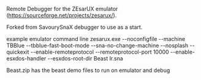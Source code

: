 
Remote Debugger for the ZEsarUX emulator (https://sourceforge.net/projects/zesarux/).


Forked from SavourySnaX debugger to use as a start.


example emulator command line 
zesarux.exe --noconfigfile --machine TBBlue --tbblue-fast-boot-mode --sna-no-change-machine --nosplash --quickexit --enable-remoteprotocol --remoteprotocol-port 10000 --enable-esxdos-handler --esxdos-root-dir Beast lr.sna


Beast.zip has the beast demo files to run on emulator and debug
